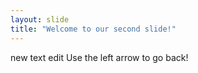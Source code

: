 ```yaml
---
layout: slide
title: "Welcome to our second slide!"
---
```

new text edit
Use the left arrow to go back!

